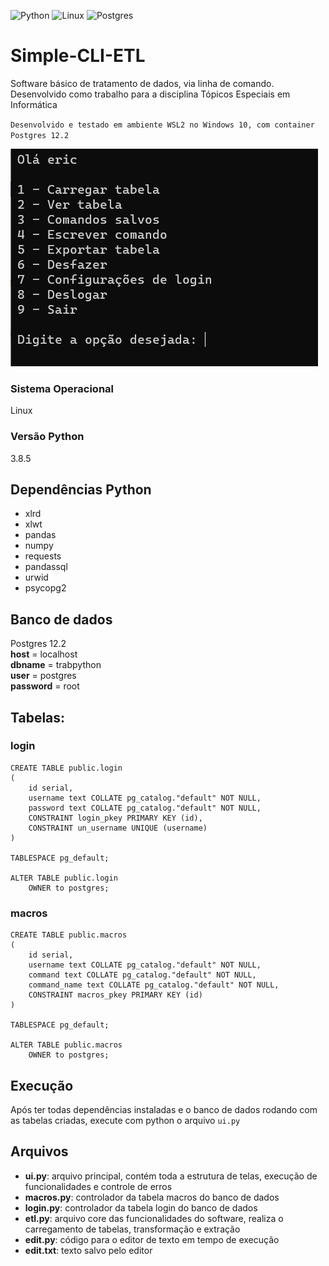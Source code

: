 ![Python](https://img.shields.io/badge/Python-3.8.5-green)
![Linux](https://img.shields.io/badge/Linux-WSL2--Ubuntu-orange)
![Postgres](https://img.shields.io/badge/Postgres-12.2-blue)

# Simple-CLI-ETL
Software básico de tratamento de dados, via linha de comando. Desenvolvido como trabalho para a disciplina Tópicos Especiais em Informática

`Desenvolvido e testado em ambiente WSL2 no Windows 10, com container Postgres 12.2`

![Screenshot](https://github.com/EricMGS/Simple-CLI-ETL/blob/main/screenshot.png)

### Sistema Operacional
Linux

### Versão Python
3.8.5

## Dependências Python
- xlrd
- xlwt
- pandas 
- numpy
- requests
- pandassql
- urwid
- psycopg2

## Banco de dados
Postgres 12.2  
**host** = localhost  
**dbname** = trabpython  
**user** = postgres  
**password** = root  

## Tabelas:
### login
```
CREATE TABLE public.login
(
    id serial,
    username text COLLATE pg_catalog."default" NOT NULL,
    password text COLLATE pg_catalog."default" NOT NULL,
    CONSTRAINT login_pkey PRIMARY KEY (id),
    CONSTRAINT un_username UNIQUE (username)
)

TABLESPACE pg_default;

ALTER TABLE public.login
    OWNER to postgres;
```

### macros
```
CREATE TABLE public.macros
(
    id serial,
    username text COLLATE pg_catalog."default" NOT NULL,
    command text COLLATE pg_catalog."default" NOT NULL,
    command_name text COLLATE pg_catalog."default" NOT NULL,
    CONSTRAINT macros_pkey PRIMARY KEY (id)
)

TABLESPACE pg_default;

ALTER TABLE public.macros
    OWNER to postgres;
```

## Execução
Após ter todas dependências instaladas e o banco de dados rodando com as tabelas criadas, execute com python o arquivo `ui.py`

## Arquivos
- **ui.py**: arquivo principal, contém toda a estrutura de telas, execução de funcionalidades e controle de erros
- **macros.py**: controlador da tabela macros do banco de dados
- **login.py**:  controlador da tabela login do banco de dados
- **etl.py**: arquivo core das funcionalidades do software, realiza o carregamento de tabelas, transformação e extração
- **edit.py**: código para o editor de texto em tempo de execução
- **edit.txt**: texto salvo pelo editor
